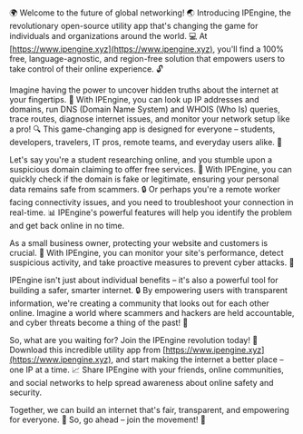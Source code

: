 🌍 Welcome to the future of global networking! 🌏 Introducing IPEngine, the revolutionary open-source utility app that's changing the game for individuals and organizations around the world. 💻 At [https://www.ipengine.xyz](https://www.ipengine.xyz), you'll find a 100% free, language-agnostic, and region-free solution that empowers users to take control of their online experience. 🔓

Imagine having the power to uncover hidden truths about the internet at your fingertips. 🤔 With IPEngine, you can look up IP addresses and domains, run DNS (Domain Name System) and WHOIS (Who Is) queries, trace routes, diagnose internet issues, and monitor your network setup like a pro! 🔍 This game-changing app is designed for everyone – students, developers, travelers, IT pros, remote teams, and everyday users alike. 🌟

Let's say you're a student researching online, and you stumble upon a suspicious domain claiming to offer free services. 💸 With IPEngine, you can quickly check if the domain is fake or legitimate, ensuring your personal data remains safe from scammers. 🔒 Or perhaps you're a remote worker facing connectivity issues, and you need to troubleshoot your connection in real-time. 📊 IPEngine's powerful features will help you identify the problem and get back online in no time.

As a small business owner, protecting your website and customers is crucial. 💪 With IPEngine, you can monitor your site's performance, detect suspicious activity, and take proactive measures to prevent cyber attacks. 🚀

IPEngine isn't just about individual benefits – it's also a powerful tool for building a safer, smarter internet. 🔒 By empowering users with transparent information, we're creating a community that looks out for each other online. Imagine a world where scammers and hackers are held accountable, and cyber threats become a thing of the past! 🌟

So, what are you waiting for? Join the IPEngine revolution today! 🚀 Download this incredible utility app from [https://www.ipengine.xyz](https://www.ipengine.xyz), and start making the internet a better place – one IP at a time. 📈 Share IPEngine with your friends, online communities, and social networks to help spread awareness about online safety and security.

Together, we can build an internet that's fair, transparent, and empowering for everyone. 💪 So, go ahead – join the movement! 🌟